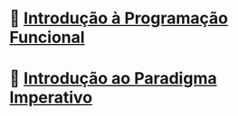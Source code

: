 # 📖 [**Introdução à Programação Funcional**](conceitos/introducao-programacao-funcional.md) 
# 📖 [**Introdução ao Paradigma Imperativo**](conceitos/introducao-paradigma-imperativo.md) 